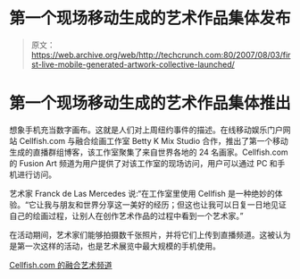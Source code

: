 # 第一个现场移动生成的艺术作品集体发布

> 原文：<https://web.archive.org/web/http://techcrunch.com:80/2007/08/03/first-live-mobile-generated-artwork-collective-launched/>

# 第一个现场移动生成的艺术作品集体推出

想象手机充当数字画布。这就是人们对上周纽约事件的描述。在线移动娱乐门户网站 Cellfish.com 与融合绘画工作室 Betty K Mix Studio 合作，推出了第一个移动生成的直播群组博客，该工作室聚集了来自世界各地的 24 名画家。Cellfish.com 的 Fusion Art 频道为用户提供了对该工作室的现场访问，用户可以通过 PC 和手机进行访问。

艺术家 Franck de Las Mercedes 说:“在工作室里使用 Cellfish 是一种绝妙的体验。“它让我与朋友和世界分享这一美好的经历；但这也让我可以日复一日地见证自己的绘画过程，让别人在创作艺术作品的过程中看到一个艺术家。”

在活动期间，艺术家们能够拍摄数千张照片，并将它们上传到直播频道。这被认为是第一次这样的活动，也是艺术展览中最大规模的手机使用。

[Cellfish.com 的融合艺术频道](https://web.archive.org/web/20210116103835/http://fusionart.cellfish.com/)